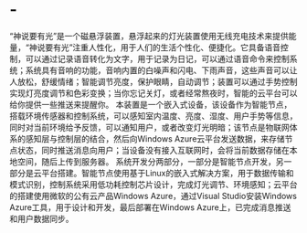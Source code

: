 # -
“神说要有光”是一个磁悬浮装置，悬浮起来的灯光装置使用无线充电技术来提供能量，“神说要有光”注重人性化，用于人们的生活个性化、便捷化。它具备语音控制，可以通过记录语音转化为文字，用于记录为日记，可以通过语音命令来控制系统；系统具有音响的功能，音响内置的白噪声和闪电、下雨声音，这些声音可以让人放松，舒缓情绪；智能调节亮度，保护眼睛，自动调节；装置可以通过手势控制实现灯亮度调节和色彩变换；当你忘记关灯，或者经常熬夜时，智能的云平台可以给你提供一些推送来提醒你。            本装置是一个嵌入式设备，该设备作为智能节点，搭载环境传感器和控制系统，可以感知室内温度、亮度、湿度、用户手势等信息，同时对当前环境给予反馈，可以通知用户，或者改变灯光明暗；该节点是物联网体系的感知层与控制层的结合，然后向Windows Azure云平台发送数据，来存储节点状态，同时推送消息向用户；当设备没有接入互联网时，会将当前数据存储在本地空间，随后上传到服务器。      系统开发分两部分，一部分是智能节点开发，另一部分是云平台搭建。智能节点使用基于Linux的嵌入式解决方案，用于数据传输和模式识别，控制系统采用低功耗控制芯片设计，完成灯光调节、环境感知；云平台的搭建使用微软的公有云产品Windows Azure，通过Visual Studio安装Windows Azure工具，用于设计和开发，最后部署在Windows Azure上，已完成消息推送和用户数据同步。    
